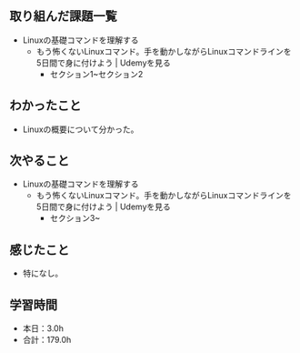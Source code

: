 ## 取り組んだ課題一覧
- Linuxの基礎コマンドを理解する
  - もう怖くないLinuxコマンド。手を動かしながらLinuxコマンドラインを5日間で身に付けよう | Udemyを見る
    - セクション1~セクション2
## わかったこと
-  Linuxの概要について分かった。
## 次やること
- Linuxの基礎コマンドを理解する
  - もう怖くないLinuxコマンド。手を動かしながらLinuxコマンドラインを5日間で身に付けよう | Udemyを見る
    - セクション3~
## 感じたこと
- 特になし。
## 学習時間
- 本日：3.0h
- 合計：179.0h